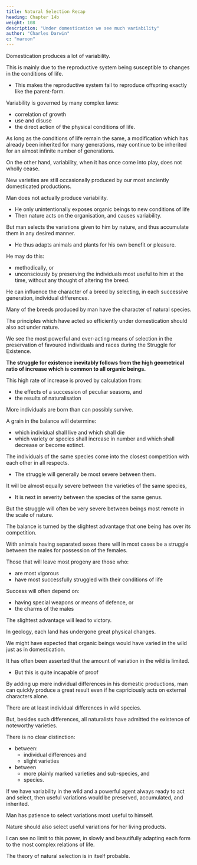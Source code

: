 ```yaml
---
title: Natural Selection Recap
heading: Chapter 14b
weight: 108
description: "Under domestication we see much variability"
author: "Charles Darwin"
c: "maroon"
---
```




Domestication produces a lot of variability.

This is mainly due to the reproductive system being susceptible to changes in the conditions of life.
- This makes the reproductive system fail to reproduce offspring exactly like the parent-form.

Variability is governed by many complex laws:
- correlation of growth
- use and disuse
- the direct action of the physical conditions of life.

<!-- It is difficult to ascertain how much modification our domestic productions have undergone. The amount has been large, and that modifications can be inherited for long periods.  -->

As long as the conditions of life remain the same, a modification which has already been inherited for many generations, may continue to be inherited for an almost infinite number of generations. 

On the other hand, variability, when it has once come into play, does not wholly cease.

New varieties are still occasionally produced by our most anciently domesticated productions.

Man does not actually produce variability.
- He only unintentionally exposes organic beings to new conditions of life
- Then nature acts on the organisation, and causes variability.

But man selects the variations given to him by nature, and thus accumulate them in any desired manner.
- He thus adapts animals and plants for his own benefit or pleasure.

He may do this:
- methodically, or
- unconsciously by preserving the individuals most useful to him at the time, without any thought of altering the breed.

He can influence the character of a breed by selecting, in each successive generation, individual differences.

 <!-- so slight as to be quite inappreciable by an uneducated eye. -->

<!-- This process of selection has been the great agency in the production of the most distinct and useful domestic breeds. -->

Many of the breeds produced by man have the character of natural species.

<!-- This is shown by the inextricable doubts whether very many of them are varieties or aboriginal species. -->

The principles which have acted so efficiently under domestication should also act under nature. 

We see the most powerful and ever-acting means of selection in the preservation of favoured individuals and races during the Struggle for Existence.

**The struggle for existence inevitably follows from the high geometrical ratio of increase which is common to all organic beings.**

This high rate of increase is proved by calculation from:
- the effects of a succession of peculiar seasons, and
- the results of naturalisation

 <!-- as explained in the third chapter.  -->

More individuals are born than can possibly survive.

A grain in the balance will determine:
- which individual shall live and which shall die
- which variety or species shall increase in number and which shall decrease or become extinct.

The individuals of the same species come into the closest competition with each other in all respects.
- The struggle will generally be most severe between them.

It will be almost equally severe between the varieties of the same species, 
- It is next in severity between the species of the same genus. 

But the struggle will often be very severe between beings most remote in the scale of nature. 

<!-- , at any age or during any season, over those with which it comes into competition, or better adaptation in however slight a degree to the surrounding physical conditions, will turn  -->

The balance is turned by the slightest advantage that one being has over its competition.

With animals having separated sexes there will in most cases be a struggle between the males for possession of the females. 

Those that will leave most progeny are those who:
- are most vigorous 
- have most successfully struggled with their conditions of life

Success will often depend on:
- having special weapons or means of defence, or
- the charms of the males

The slightest advantage will lead to victory.



In geology, each land has undergone great physical changes.

We might have expected that organic beings would have varied in the wild just as in domestication.

<!-- If there be any variability in the wild, it would be an unaccountable fact if natural selection had not come into play.  -->

It has often been asserted that the amount of variation in the wild is limited.
- But this is quite incapable of proof

By adding up mere individual differences in his domestic productions, man can quickly produce a great result even if he capriciously acts on external characters alone.

There are at least individual differences in wild species. 

But, besides such differences, all naturalists have admitted the existence of noteworthy varieties.

<!-- , which they think sufficiently distinct to be worthy of record in systematic works.  -->

There is no clear distinction:
- between:
  - individual differences and
  - slight varieties
- between
  - more plainly marked varieties and sub-species, and
  - species.

<!-- Let it be observed how naturalists differ in the rank which they assign to the many representative forms in Europe and North America. -->

If we have variability in the wild and a powerful agent always ready to act and select, then useful variations would be preserved, accumulated, and inherited.

Man has patience to select variations most useful to himself.

Nature should also select useful variations for her living products.

<!-- What limit can be put to this power, acting during long ages and rigidly scrutinising the whole constitution, structure, and habits of each creature,--favouring the good and rejecting the bad?  , even if we looked no further than this, seems to me to be-->

I can see no limit to this power, in slowly and beautifully adapting each form to the most complex relations of life.

The theory of natural selection is in itself probable.
